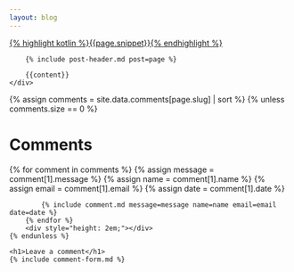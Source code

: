 ```yaml
---
layout: blog
---
```

<div class="blog-content">
    <div class="post-frame">
        <a href="{{post.url}}">
            <div class="cover snippet">
                {% highlight kotlin %}{{page.snippet}}{% endhighlight %}
            </div>
        </a>
        
        {% include post-header.md post=page %}
        
        {{content}}
    </div>
</div>

<div class="blog-content">
    {% assign comments = site.data.comments[page.slug] | sort %}
    {% unless comments.size == 0 %}
        <h1>Comments</h1>
        {% for comment in comments %}
            {% assign message = comment[1].message %}
            {% assign name = comment[1].name %}
            {% assign email = comment[1].email %}
            {% assign date = comment[1].date %}
    
            {% include comment.md message=message name=name email=email date=date %}
        {% endfor %}
        <div style="height: 2em;"></div>
    {% endunless %}
    
    <h1>Leave a comment</h1>
    {% include comment-form.md %}
</div>